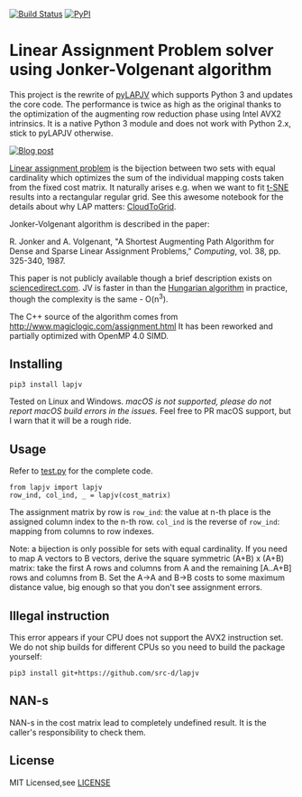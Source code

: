 [![Build Status](https://github.com/src-d/lapjv/workflows/Push/badge.svg?branch=master)](https://github.com/src-d/lapjv/actions) [![PyPI](https://img.shields.io/pypi/v/lapjv.svg)](https://pypi.python.org/pypi/lapjv)

Linear Assignment Problem solver using Jonker-Volgenant algorithm
==================================================================

This project is the rewrite of [pyLAPJV](https://github.com/hrldcpr/pyLAPJV) which
supports Python 3 and updates the core code. The performance is twice as high as
the original thanks to the optimization of the augmenting row reduction phase
using Intel AVX2 intrinsics. It is a native Python 3 module and does
not work with Python 2.x, stick to pyLAPJV otherwise.

[![Blog post](doc/mapping.png)](http://web.archive.org/web/20180611012448/https://blog.sourced.tech/post/lapjv//)

[Linear assignment problem](https://en.wikipedia.org/wiki/Assignment_problem)
is the bijection between two sets with equal cardinality which optimizes the sum
of the individual mapping costs taken from the fixed cost matrix. It naturally
arises e.g. when we want to fit [t-SNE](https://lvdmaaten.github.io/tsne/) results
into a rectangular regular grid.
See this awesome notebook for the details about why LAP matters:
[CloudToGrid](https://github.com/kylemcdonald/CloudToGrid/blob/master/CloudToGrid.ipynb).

Jonker-Volgenant algorithm is described in the paper:

R. Jonker and A. Volgenant, "A Shortest Augmenting Path Algorithm for Dense and Sparse Linear Assignment Problems," _Computing_, vol. 38, pp. 325-340, 1987.

This paper is not publicly available though a brief description exists on
[sciencedirect.com](http://www.sciencedirect.com/science/article/pii/S0166218X99001729).
JV is faster in than the [Hungarian algorithm](https://en.wikipedia.org/wiki/Hungarian_algorithm) in practice,
though the complexity is the same - O(n<sup>3</sup>).

The C++ source of the algorithm comes from http://www.magiclogic.com/assignment.html
It has been reworked and partially optimized with OpenMP 4.0 SIMD.

Installing
----------
```
pip3 install lapjv
```
Tested on Linux and Windows. *macOS is not supported, please do not report macOS build errors in the issues.*
Feel free to PR macOS support, but I warn that it will be a rough ride.

Usage
-----
Refer to [test.py](test.py) for the complete code.

```
from lapjv import lapjv
row_ind, col_ind, _ = lapjv(cost_matrix)
```

The assignment matrix by row is `row_ind`: the value at n-th place is the assigned column index to the n-th row.
`col_ind` is the reverse of `row_ind`: mapping from columns to row indexes.

Note: a bijection is only possible for sets with equal cardinality. If you need to map A vectors to B vectors,
derive the square symmetric (A+B) x (A+B) matrix: take the first A rows and columns from A and
the remaining [A..A+B] rows and columns from B. Set the A->A and B->B costs to some maximum distance value,
big enough so that you don't see assignment errors.

Illegal instruction
-------------------

This error appears if your CPU does not support the AVX2 instruction set. We do not ship builds for different CPUs so you need to build the package yourself:

```
pip3 install git+https://github.com/src-d/lapjv
```

NAN-s
-----

NAN-s in the cost matrix lead to completely undefined result. It is the caller's responsibility to check them.

License
-------
MIT Licensed,see [LICENSE](LICENSE)
